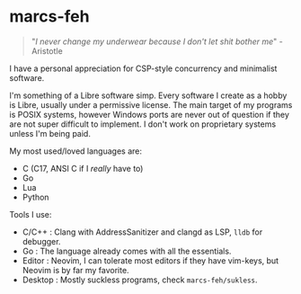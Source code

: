 # marcs-feh

> "*I never change my underwear because I don't let shit bother me*" - Aristotle

I have a personal appreciation for CSP-style concurrency and minimalist software.

I'm something of a Libre software simp. Every software I create as a hobby is Libre, usually under a permissive license. The main target of my programs is POSIX systems, however Windows ports are never out of question if they are not super difficult to implement. I don't work on proprietary systems unless I'm being paid.

My most used/loved languages are:
- C (C17, ANSI C if I *really* have to)
- Go
- Lua
- Python

Tools I use:

- C/C++ : Clang with AddressSanitizer and clangd as LSP, `lldb` for debugger.
- Go : The language already comes with all the essentials.
- Editor : Neovim, I can tolerate most editors if they have vim-keys, but Neovim is by far my favorite.
- Desktop : Mostly suckless programs, check `marcs-feh/sukless`.
